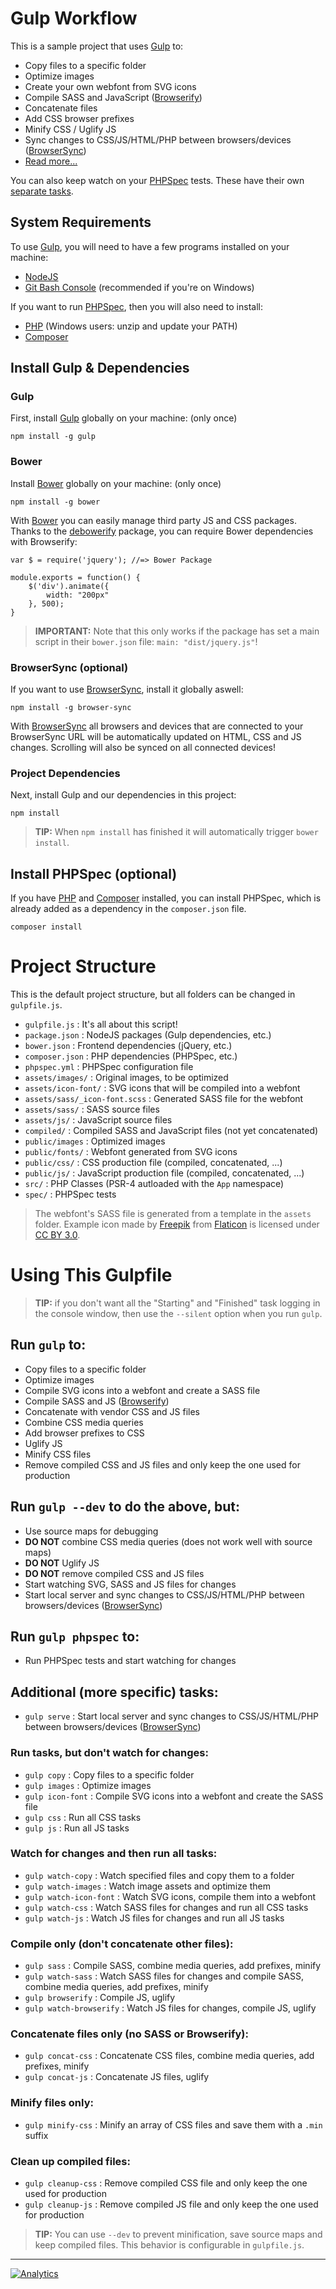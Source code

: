 # Gulp Workflow #

This is a sample project that uses [Gulp](http://gulpjs.com/) to:

- Copy files to a specific folder
- Optimize images
- Create your own webfont from SVG icons
- Compile SASS and JavaScript ([Browserify](http://browserify.org/))
- Concatenate files
- Add CSS browser prefixes
- Minify CSS / Uglify JS
- Sync changes to CSS/JS/HTML/PHP between browsers/devices ([BrowserSync](http://www.browsersync.io/docs/gulp/))
- [Read more...](#using-this-gulpfile)

You can also keep watch on your [PHPSpec](http://www.phpspec.net/) tests. These have their own [separate tasks](#using-this-gulpfile).

## System Requirements ##

To use [Gulp](http://gulpjs.com/), you will need to have a few programs installed on your machine:

- [NodeJS](http://nodejs.org/)
- [Git Bash Console](http://git-scm.com/) (recommended if you're on Windows)

If you want to run [PHPSpec](http://www.phpspec.net/), then you will also need to install:

- [PHP](http://php.net/) (Windows users: unzip and update your PATH)
- [Composer](https://getcomposer.org/)

## Install Gulp & Dependencies ##

### Gulp ###

First, install [Gulp](http://gulpjs.com/) globally on your machine: (only once)

    npm install -g gulp

### Bower ###

Install [Bower](http://bower.io/) globally on your machine: (only once)

    npm install -g bower

With [Bower](http://bower.io/) you can easily manage third party JS and CSS packages. Thanks to the [debowerify](https://github.com/eugeneware/debowerify) package, you can require Bower dependencies with Browserify:

    var $ = require('jquery'); //=> Bower Package
    
    module.exports = function() {
        $('div').animate({
            width: "200px"
        }, 500);
    }

> **IMPORTANT:** Note that this only works if the package has set a main script in their `bower.json` file: `main: "dist/jquery.js"`! 

### BrowserSync (optional)

If you want to use [BrowserSync](http://www.browsersync.io/docs/gulp/), install it globally aswell:

    npm install -g browser-sync

With [BrowserSync](http://www.browsersync.io/docs/gulp/) all browsers and devices that are connected to your BrowserSync URL will be automatically updated on HTML, CSS and JS changes. Scrolling will also be synced on all connected devices!

### Project Dependencies ###

Next, install Gulp and our dependencies in this project:

    npm install

> **TIP:** When `npm install` has finished it will automatically trigger `bower install`.

## Install PHPSpec (optional) ##

If you have [PHP](http://php.net/) and [Composer](https://getcomposer.org/) installed, you can install PHPSpec, which is already added as a dependency in the `composer.json` file.

    composer install

# Project Structure #

This is the default project structure, but all folders can be changed in `gulpfile.js`.

- `gulpfile.js` : It's all about this script!
- `package.json` : NodeJS packages (Gulp dependencies, etc.)
- `bower.json` : Frontend dependencies (jQuery, etc.)
- `composer.json` : PHP dependencies (PHPSpec, etc.)
- `phpspec.yml` : PHPSpec configuration file
- `assets/images/` : Original images, to be optimized 
- `assets/icon-font/` : SVG icons that will be compiled into a webfont
- `assets/sass/_icon-font.scss` : Generated SASS file for the webfont 
- `assets/sass/` : SASS source files  
- `assets/js/` : JavaScript source files
- `compiled/` : Compiled SASS and JavaScript files (not yet concatenated)
- `public/images` : Optimized images
- `public/fonts/` : Webfont generated from SVG icons
- `public/css/` : CSS production file (compiled, concatenated, ...)
- `public/js/` : JavaScript production file (compiled, concatenated, ...)
- `src/` : PHP Classes (PSR-4 autloaded with the `App` namespace)
- `spec/` : PHPSpec tests

> The webfont's SASS file is generated from a template in the `assets` folder. Example icon made by [Freepik](http://www.freepik.com/) from [Flaticon](http://www.flaticon.com/) is licensed under [CC BY 3.0](http://creativecommons.org/licenses/by/3.0/).

# Using This Gulpfile #

> **TIP:** if you don't want all the "Starting" and "Finished" task logging in the console window, then use the `--silent` option when you run `gulp`.

## Run `gulp` to: ##

- Copy files to a specific folder
- Optimize images
- Compile SVG icons into a webfont and create a SASS file
- Compile SASS and JS ([Browserify](http://browserify.org/))
- Concatenate with vendor CSS and JS files
- Combine CSS media queries
- Add browser prefixes to CSS
- Uglify JS
- Minify CSS files
- Remove compiled CSS and JS files and only keep the one used for production

## Run `gulp --dev` to do the above, but: ##

- Use source maps for debugging
- **DO NOT** combine CSS media queries (does not work well with source maps)
- **DO NOT** Uglify JS
- **DO NOT** remove compiled CSS and JS files
- Start watching SVG, SASS and JS files for changes
- Start local server and sync changes to CSS/JS/HTML/PHP between browsers/devices ([BrowserSync](http://www.browsersync.io/docs/gulp/))

## Run `gulp phpspec` to: ##

- Run PHPSpec tests and start watching for changes

## Additional (more specific) tasks: ##

- `gulp serve` : Start local server and sync changes to CSS/JS/HTML/PHP between browsers/devices ([BrowserSync](http://www.browsersync.io/docs/gulp/))

### Run tasks, but don't watch for changes: ###

- `gulp copy` : Copy files to a specific folder
- `gulp images` : Optimize images
- `gulp icon-font` : Compile SVG icons into a webfont and create the SASS file
- `gulp css` : Run all CSS tasks
- `gulp js` : Run all JS tasks

### Watch for changes and then run all tasks: ###

- `gulp watch-copy` : Watch specified files and copy them to a folder
- `gulp watch-images` : Watch image assets and optimize them
- `gulp watch-icon-font` : Watch SVG icons, compile them into a webfont
- `gulp watch-css` : Watch SASS files for changes and run all CSS tasks
- `gulp watch-js` : Watch JS files for changes and run all JS tasks

### Compile only (don't concatenate other files): ###

- `gulp sass` : Compile SASS, combine media queries, add prefixes, minify
- `gulp watch-sass` : Watch SASS files for changes and compile SASS, combine media queries, add prefixes, minify
- `gulp browserify` : Compile JS, uglify
- `gulp watch-browserify` : Watch JS files for changes, compile JS, uglify

### Concatenate files only (no SASS or Browserify): ###

- `gulp concat-css` : Concatenate CSS files, combine media queries, add prefixes, minify
- `gulp concat-js` : Concatenate JS files, uglify

### Minify files only: ###

- `gulp minify-css` : Minify an array of CSS files and save them with a `.min` suffix

### Clean up compiled files: ###

- `gulp cleanup-css` : Remove compiled CSS file and only keep the one used for production
- `gulp cleanup-js` : Remove compiled JS file and only keep the one used for production

> **TIP:** You can use `--dev` to prevent minification, save source maps and keep compiled files. This behavior is configurable in `gulpfile.js`.

---
[![Analytics](https://ga-beacon.appspot.com/UA-58876018-1/codezero-be/gulp-workflow)](https://github.com/igrigorik/ga-beacon)